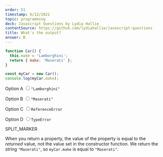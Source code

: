 ```yaml
---
order: 51
timestamp: 6/12/2021
topic: programming
deck: Javascript Questions by Lydia Hallie
contentSource: https://github.com/lydiahallie/javascript-questions
title: What's the output?
answer: B
---
```


  

```javascript
function Car() {
  this.make = 'Lamborghini';
  return { make: 'Maserati' };
}

const myCar = new Car();
console.log(myCar.make);
```


<label for="option-A">Option A</label>
<input type="radio" name="answer-option" id="option-A" value="A">`"Lamborghini"`</input>
    

<label for="option-B">Option B</label>
<input type="radio" name="answer-option" id="option-B" value="B">`"Maserati"`</input>
    

<label for="option-C">Option C</label>
<input type="radio" name="answer-option" id="option-C" value="C">`ReferenceError`</input>
    

<label for="option-D">Option D</label>
<input type="radio" name="answer-option" id="option-D" value="D">`TypeError`</input>
    




SPLIT_MARKER

When you return a property, the value of the property is equal to the _returned_ value, not the value set in the constructor function. We return the string `"Maserati"`, so `myCar.make` is equal to `"Maserati"`.



